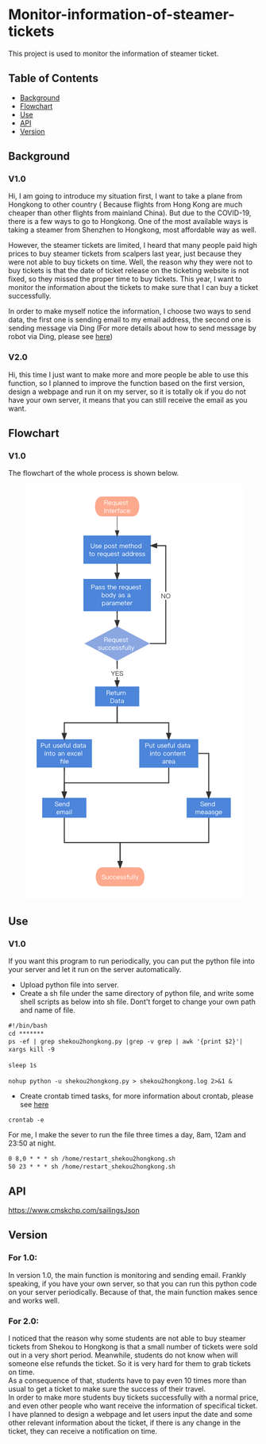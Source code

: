 # Monitor-information-of-steamer-tickets
This project is used to monitor the information of steamer ticket.

## Table of Contents

- [Background](#background)
- [Flowchart](#flowchart)
- [Use](#use)
- [API](#api)
- [Version](#version)




## Background
### V1.0
Hi, I am going to introduce my situation first, I want to take a plane from Hongkong to other country ( Because flights from Hong Kong are much cheaper than other flights from mainland China). But due to the COVID-19, there is a few ways to go to Hongkong. One of the most available ways is taking a steamer from Shenzhen to Hongkong, most affordable way as well.  

However, the steamer tickets are limited, I heard that many people paid high prices to buy steamer tickets from scalpers last year, just because they were not able to buy tickets on time. Well, the reason why they were not to buy tickets is that the date of ticket release on the ticketing website is not fixed, so they missed the proper time to buy tickets. This year, I want to monitor the information about the tickets to make sure that I can buy a ticket successfully.  

In order to make myself notice the information, I choose two ways to send data, the first one is sending email to my email address, the second one is sending message via Ding (For more details about how to send message by robot via Ding, please see [here](https://github.com/ningninga/flight_discount_info_push))

### V2.0
Hi, this time I just want to make more and more people be able to use this function, so I planned to improve the function based on the first version, design a webpage and run it on my server, so it is totally ok if you do not have your own server, it means that you can still receive the email as you want.

## Flowchart

### V1.0 
The flowchart of the whole process is shown below.
<div align=center><img src="https://github.com/ningninga/Monitor-information-of-steamer-tickets/blob/main/flowchart1.png" ><img/></div>

## Use
### V1.0
If you want this program to run periodically, you can put the python file into your server and let it run on the server automatically.
- Upload python file into server.
- Create a sh file under the same directory of python file, and write some shell scripts as below into sh file. Dont't forget to change your own path and name of file.
```
#!/bin/bash
cd *******
ps -ef | grep shekou2hongkong.py |grep -v grep | awk '{print $2}'| xargs kill -9

sleep 1s

nohup python -u shekou2hongkong.py > shekou2hongkong.log 2>&1 &
```
- Create crontab timed tasks, for more information about crontab, please see [here](https://www.computerhope.com/unix/ucrontab.htm)
```
crontab -e
```
For me, I make the sever to run the file three times a day, 8am, 12am and 23:50 at night.
```
0 8,0 * * * sh /home/restart_shekou2hongkong.sh
50 23 * * * sh /home/restart_shekou2hongkong.sh
```


## API
https://www.cmskchp.com/sailingsJson

## Version
### For 1.0:
In version 1.0, the main function is monitoring and sending email. Frankly speaking, if you have your own server, so that you can run this python code on your server periodically. Because of that, the main function makes sence and works well.
### For 2.0:
I noticed that the reason why some students are not able to buy steamer tickets from Shekou to Hongkong is that a small number of tickets were sold out in a very short period. Meanwhile, students do not know when will someone else refunds the ticket. So it is very hard for them to grab tickets on time.    
As a consequence of that, students have to pay even 10 times more than usual to get a ticket to make sure the success of their travel.  
In order to make more students buy tickets successfully with a normal price, and even other people who want receive the information of specifical ticket. I have planned to design a webpage and let users input the date and some other relevant information about the ticket, if there is any change in the ticket, they can receive a notification on time.






